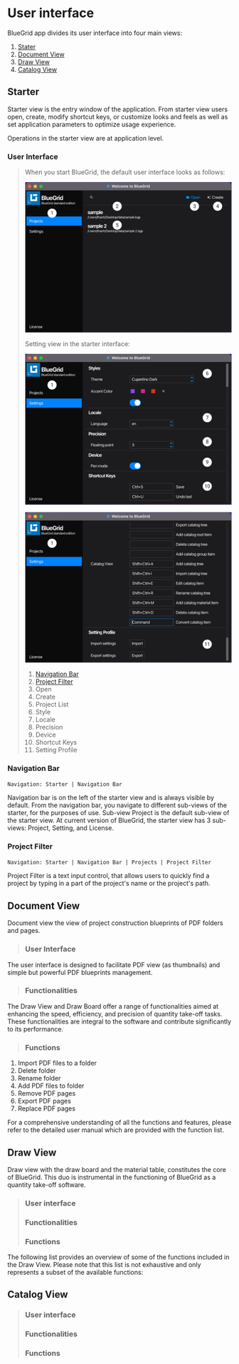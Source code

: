 # User interface
    
BlueGrid app divides its user interface into four main views:

1. [Stater](#starter)
2. [Document View](#document-view)
3. [Draw View](#draw-view)
4. [Catalog View](#catalog-view)

## Starter

Starter view is the entry window of the application. From starter view users open, create, modify shortcut keys, or customize looks and feels as well as set application parameters to optimize usage experience. 

Operations in the starter view are at application level.
### User Interface
>  When you start BlueGrid, the default user interface looks as follows:
> 
>  ![Starter default interface](assets/image/starter/1.png)
> 
>  Setting view in the starter interface:
> 
>  ![Starter default interface](assets/image/starter/2.png)
> 
> ![Starter default interface](assets/image/starter/3.png)
> 
> 1. [Navigation Bar](#navigation-bar)
> 2. [Project Filter](#project-filter)
> 3. Open 
> 4. Create 
> 5. Project List
> 6. Style
> 7. Locale 
> 8. Precision 
> 9. Device 
> 10. Shortcut Keys
> 11. Setting Profile

### Navigation Bar
  ```Navigation: Starter | Navigation Bar```  

   Navigation bar is on the left of the starter view and is always visible by default. From the navigation bar, you navigate to different sub-views of the starter, for the purposes of use. Sub-view Project is the default sub-view of the starter view. 
   At current version of BlueGrid, the starter view has 3 sub-views: Project, Setting, and License.
### Project Filter
```Navigation: Starter | Navigation Bar | Projects | Project Filter```

   Project Filter is a text input control, that allows users to quickly find a project by typing in a part of the project's name or the project's path. 
## Document View
Document view the view of project construction blueprints of PDF folders and pages.

> ### User Interface
The user interface is designed to facilitate PDF view (as thumbnails) and simple but powerful PDF blueprints management. 
> ### Functionalities
The Draw View and Draw Board offer a range of functionalities aimed at enhancing the speed, efficiency, and precision of quantity take-off tasks. These functionalities are integral to the software and contribute significantly to its performance.
> ### Functions
1. Import PDF files to a folder
2. Delete folder
3. Rename folder
4. Add PDF files to folder
5. Remove PDF pages
6. Export PDF pages
7. Replace PDF pages

For a comprehensive understanding of all the functions and features, please refer to the detailed user manual which are provided with the function list.

## Draw View
Draw view with the draw board and the material table, constitutes the core of BlueGrid. This duo is instrumental in the functioning of BlueGrid as a quantity take-off software.

> ### User interface
> ### Functionalities
> ### Functions
The following list provides an overview of some of the functions included in the Draw View. Please note that this list is not exhaustive and only represents a subset of the available functions:


## Catalog View
> ### User interface
> ### Functionalities
> ### Functions




